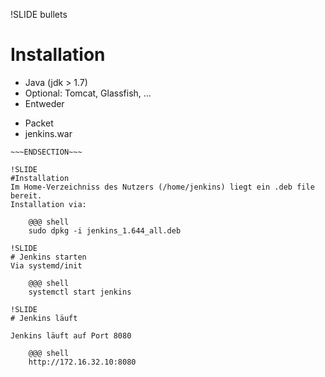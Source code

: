 !SLIDE bullets
# Installation
* Java  (jdk > 1.7)
* Optional: Tomcat, Glassfish, ...
* Entweder
 - Packet
 - jenkins.war

~~~SECTION:notes~~~
~~~ENDSECTION~~~

!SLIDE
#Installation
Im Home-Verzeichniss des Nutzers (/home/jenkins) liegt ein .deb file bereit.
Installation via:

    @@@ shell
    sudo dpkg -i jenkins_1.644_all.deb

!SLIDE
# Jenkins starten
Via systemd/init

    @@@ shell
    systemctl start jenkins

!SLIDE
# Jenkins läuft

Jenkins läuft auf Port 8080

    @@@ shell
    http://172.16.32.10:8080
